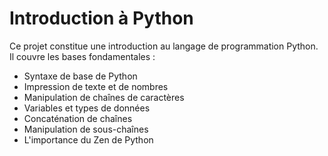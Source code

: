 # Introduction à Python

Ce projet constitue une introduction au langage de programmation Python. Il couvre les bases fondamentales :

- Syntaxe de base de Python
- Impression de texte et de nombres
- Manipulation de chaînes de caractères
- Variables et types de données
- Concaténation de chaînes
- Manipulation de sous-chaînes
- L'importance du Zen de Python
